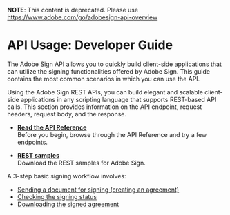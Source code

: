  **NOTE**: This content is deprecated. Please use https://www.adobe.com/go/adobesign-api-overview

# API Usage: Developer Guide

The Adobe Sign API allows you to quickly build client-side applications that can utilize the signing functionalities offered by Adobe Sign. This guide contains the most common scenarios in which you can use the API.

Using the Adobe Sign REST APIs, you can build elegant and scalable client-side applications in any scripting language that supports REST-based API calls. This section provides information on the API endpoint, request headers, request body, and the response.

- [**Read the API Reference**](https://secure.na1.echosign.com/public/docs/restapi/v6)  
Before you begin, browse through the API Reference and try a few endpoints.

- [**REST samples**](https://secure.na1.echosign.com/redirect/latestRestApiSamples)  
Download the REST samples for Adobe Sign.

A 3-step basic signing workflow involves:

- [Sending a document for signing (creating an agreement)](api_usage/send_signing.md)
- [Checking the signing status](api_usage/check_status.md)
- [Downloading the signed agreement](api_usage/download_agreement.md)